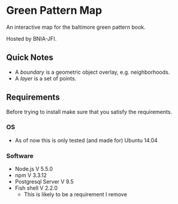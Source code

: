 # Green Pattern Map

An interactive map for the baltimore green pattern book.

Hosted by BNIA-JFI.

## Quick Notes

- A *boundary* is a geometric object overlay, e.g. neighborhoods.
- A *layer* is a set of points.

## Requirements

Before trying to install make sure that you satisfy the requirements.

### OS

- As of now this is only tested (and made for) Ubuntu 14.04

### Software

- Node.js V 5.5.0
- npm V 3.3.12
- Postgresql Server V 9.5
- Fish shell V 2.2.0
  - This is likely to be a requirement I remove
